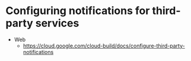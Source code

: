 # Configuring notifications for third-party services

+ Web
  + https://cloud.google.com/cloud-build/docs/configure-third-party-notifications


